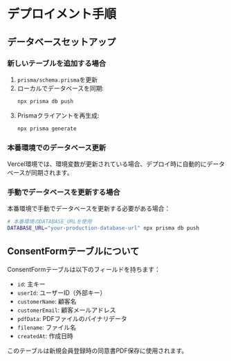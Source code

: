 # デプロイメント手順

## データベースセットアップ

### 新しいテーブルを追加する場合

1. `prisma/schema.prisma`を更新
2. ローカルでデータベースを同期:
   ```bash
   npx prisma db push
   ```
3. Prismaクライアントを再生成:
   ```bash
   npx prisma generate
   ```

### 本番環境でのデータベース更新

Vercel環境では、環境変数が更新されている場合、デプロイ時に自動的にデータベースが同期されます。

### 手動でデータベースを更新する場合

本番環境で手動でデータベースを更新する必要がある場合：

```bash
# 本番環境のDATABASE_URLを使用
DATABASE_URL="your-production-database-url" npx prisma db push
```

## ConsentFormテーブルについて

ConsentFormテーブルは以下のフィールドを持ちます：

- `id`: 主キー
- `userId`: ユーザーID（外部キー）
- `customerName`: 顧客名
- `customerEmail`: 顧客メールアドレス
- `pdfData`: PDFファイルのバイナリデータ
- `filename`: ファイル名
- `createdAt`: 作成日時

このテーブルは新規会員登録時の同意書PDF保存に使用されます。